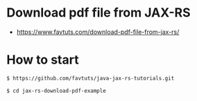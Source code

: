 # Download pdf file from JAX-RS

* https://www.favtuts.com/download-pdf-file-from-jax-rs/

# How to start

```bash
$ https://github.com/favtuts/java-jax-rs-tutorials.git

$ cd jax-rs-download-pdf-example
```